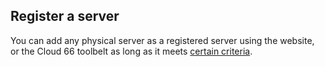 <!-- usedin: [ _legacy_docker/deployment] - post: -->


## Register a server

You can add any physical server as a registered server using the website, or the Cloud 66 toolbelt as long as it meets [certain criteria](#pointers).

